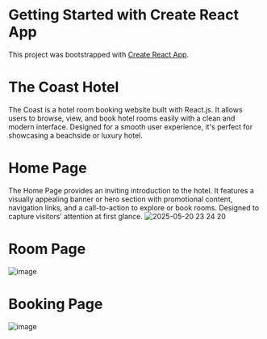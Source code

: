 # Getting Started with Create React App

This project was bootstrapped with [Create React App](https://github.com/facebook/create-react-app).


# The Coast Hotel

The Coast is a  hotel room booking website built with React.js. It allows users to browse, view, and book hotel rooms easily with a clean and modern interface. Designed for a smooth user experience, it's perfect for showcasing a beachside or luxury hotel.

# Home Page
The Home Page provides an inviting introduction to the hotel. It features a visually appealing banner or hero section with promotional content, navigation links, and a call-to-action to explore or book rooms. Designed to capture visitors’ attention at first glance.
![2025-05-20 23 24 20](https://github.com/user-attachments/assets/132642f7-6a9c-42f2-9092-5b869b7fe2b0)

# Room Page
![image](https://github.com/user-attachments/assets/ac58b0b5-4f01-4359-81cb-bd10895e6eb0)

# Booking Page
![image](https://github.com/user-attachments/assets/51816e0f-e74c-44cc-8b93-a59d3e598c68)
